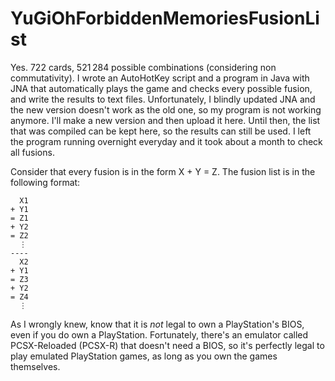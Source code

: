 # YuGiOhForbiddenMemoriesFusionList

Yes. 722 cards, 521 284 possible combinations (considering non commutativity). I wrote an AutoHotKey script and a program in Java with JNA that automatically plays the game and checks every possible fusion, and write the results to text files. Unfortunately, I blindly updated JNA and the new version doesn't work as the old one, so my program is not working anymore. I'll make a new version and then upload it here. Until then, the list that was compiled can be kept here, so the results can still be used. I left the program running overnight everyday and it took about a month to check all fusions.

Consider that every fusion is in the form X + Y = Z. The fusion list is in the following format:

```
  X1
+ Y1
= Z1
+ Y2
= Z2
  ⋮
----
  X2
+ Y1
= Z3
+ Y2
= Z4
  ⋮
```

As I wrongly knew, know that it is _not_ legal to own a PlayStation's BIOS, even if you do own a PlayStation. Fortunately, there's an emulator called PCSX-Reloaded (PCSX-R) that doesn't need a BIOS, so it's perfectly legal to play emulated PlayStation games, as long as you own the games themselves.
